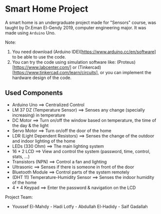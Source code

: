 # Smart Home Project
A smart home is an undergraduate project made for "Sensors" course, was taught by Dr.Eman El-Gendy 2019, computer engineering major. It was made using `Arduino` Uno.

Note:
1. You need download (Arduino IDE)[https://www.arduino.cc/en/software] to be able to use the code.
2. You can try the code using simulation software like: (Proteus)[https://www.labcenter.com/] or (Tinkercad)[https://www.tinkercad.com/learn/circuits], or you can implement the hardware design of the code.

## Used Components
- Arduino Uno                           ==> Centralized Control
- LM 37 DZ (Temperature Sensor)         ==> Senses any change (specially increasing) in temperature
- DC Motor                              ==> Turn on/off the window based on temperature, the time of the day & the light
- Servo Motor                           ==> Turn on/off the door of the home
- LDR (Light Dependent Resistors)       ==> Senses the change of the outdoor and indoor lighting of the home
- LEDs (330 Ohm)                        ==> The main lighting system
- 16 * 2 LCD                            ==> View and control the system (password, time, control, stats, …)
- Transistors (NPN)                     ==> Control a fan and lighting
- Ultrasonic                            ==> Senses if there is someone in front of the door
- Bluetooth Module                      ==> Control parts of the system remotely
- (DHT 11) Temperature-Humidity Sensor  ==> Senses the indoor humidity of the home
- 4 * 4 Keypad                          ==> Enter the password & navigation on the LCD

Project Team:
- Youssef El-Mahdy - Hadi Lotfy - Abdullah El-Hadidy - Saif Gadallah 
